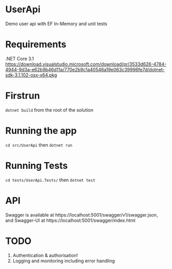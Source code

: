 # UserApi
Demo user api with EF In-Memory and unit tests

# Requirements
.NET Core 3.1
https://download.visualstudio.microsoft.com/download/pr/3533d626-4784-4944-9d3a-e62b9b46d11a/770e2b9c1a40546a19e063c39996fe7d/dotnet-sdk-3.1.102-osx-x64.pkg

# Firstrun
`dotnet build` from the root of the solution

# Running the app
`cd src/UserApi` then `dotnet run`

# Running Tests
`cd tests/UserApi.Tests/` then `dotnet test`

# API
Swagger is available at https://localhost:5001/swagger/v1/swagger.json, and Swagger-UI at https://localhost:5001/swagger/index.html

# TODO
1) Authentication & authorisation!
2) Logging and monitoring including error handling